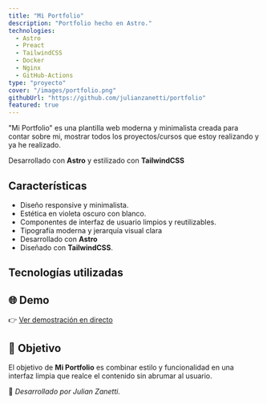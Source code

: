 ```yaml
---
title: "Mi Portfolio"
description: "Portfolio hecho en Astro."
technologies:
  - Astro
  - Preact
  - TailwindCSS
  - Docker
  - Nginx
  - GitHub-Actions
type: "proyecto"
cover: "/images/portfolio.png"
githubUrl: "https://github.com/julianzanetti/portfolio"
featured: true
---
```


"Mi Portfolio" es una plantilla web moderna y minimalista creada para contar sobre mi, mostrar todos los proyectos/cursos que estoy realizando y ya he realizado.

Desarrollado con **Astro** y estilizado con **TailwindCSS**

## Características
- Diseño responsive y minimalista.
- Estética en violeta oscuro con blanco.
- Componentes de interfaz de usuario limpios y reutilizables.
- Tipografía moderna y jerarquía visual clara
- Desarrollado con **Astro**
- Diseñado con **TailwindCSS**.

## Tecnologías utilizadas


## 🌐 Demo
👉 [Ver demostración en directo](aca-iria-el-link-de-mi-futura-web)

## 🎯 Objetivo
El objetivo de **Mi Portfolio** es combinar estilo y funcionalidad en una interfaz limpia que realce el contenido sin abrumar al usuario.

🚀 *Desarrollado por Julian Zanetti.*